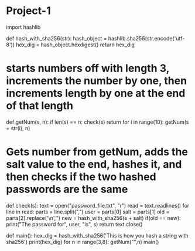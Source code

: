 # Project-1
import hashlib

def hash_with_sha256(str):
    hash_object = hashlib.sha256(str.encode('utf-8'))
    hex_dig = hash_object.hexdigest()
    return hex_dig

# starts numbers off with length 3, increments the number by one, then increments length by one at the end of that length
def getNum(s, n):
	if len(s) == n:
		check(s)
		return
	for i in range(10):
		getNum(s + str(i), n)

# Gets number from getNum, adds the salt value to the end, hashes it, and then checks if the two hashed passwords are the same
def check(s):
	text = open("password_file.txt", "r")
	read = text.readlines()
	for line in read:
		parts = line.split(",")
		user = parts[0]
		salt = parts[1]
		old = parts[2].replace('\n','')
		new = hash_with_sha256(s + salt)
		if(old == new):
			print("The password for", user, "is", s)
			return
	text.close()

def main():
	hex_dig = hash_with_sha256('This is how you hash a string with sha256')
	print(hex_dig)
	for n in range(3,8):
		getNum("",n)
main()
